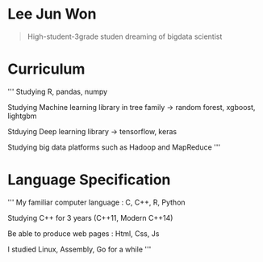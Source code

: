 # Lee Jun Won

> High-student-3grade studen dreaming of bigdata scientist


# **Curriculum**

'''
Studying R, pandas, numpy  

Studying Machine learning library in tree family -> random forest, xgboost, lightgbm

Stduying Deep learning library -> tensorflow, keras

Studying big data platforms such as Hadoop and MapReduce
'''

# Language Specification

'''
My familiar computer language : C, C++, R, Python

Studying C++ for 3 years (C++11, Modern C++14)

Be able to produce web pages : Html, Css, Js

I studied Linux, Assembly, Go for a while
'''
